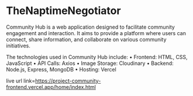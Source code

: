# TheNaptimeNegotiator
Community Hub is a web application designed to facilitate community engagement and interaction. It aims to provide a platform where users can connect, share information, and collaborate on various community initiatives. 

The technologies used in Community Hub include:
•⁠  ⁠Frontend: HTML, CSS, JavaScript
•⁠  ⁠API Calls: Axios
•⁠  ⁠Image Storage: Cloudinary
•⁠  ⁠Backend: Node.js, Express, MongoDB
•⁠  ⁠Hosting: Vercel⁠

live url link=https://project-community-frontend.vercel.app/home/index.html
 

